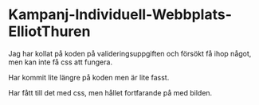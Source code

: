 # Kampanj-Individuell-Webbplats-ElliotThuren
 
Jag har kollat på koden på valideringsuppgiften och försökt få ihop något, men kan inte få css att fungera.

Har kommit lite längre på koden men är lite fasst.

Har fått till det med css, men hållet fortfarande på med bilden.
